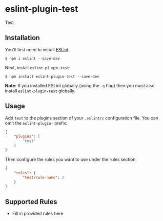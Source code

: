 # eslint-plugin-test

Test

## Installation

You'll first need to install [ESLint](http://eslint.org):

```
$ npm i eslint --save-dev
```

Next, install `eslint-plugin-test`:

```
$ npm install eslint-plugin-test --save-dev
```

**Note:** If you installed ESLint globally (using the `-g` flag) then you must also install `eslint-plugin-test` globally.

## Usage

Add `test` to the plugins section of your `.eslintrc` configuration file. You can omit the `eslint-plugin-` prefix:

```json
{
    "plugins": [
        "test"
    ]
}
```


Then configure the rules you want to use under the rules section.

```json
{
    "rules": {
        "test/rule-name": 2
    }
}
```

## Supported Rules

* Fill in provided rules here





